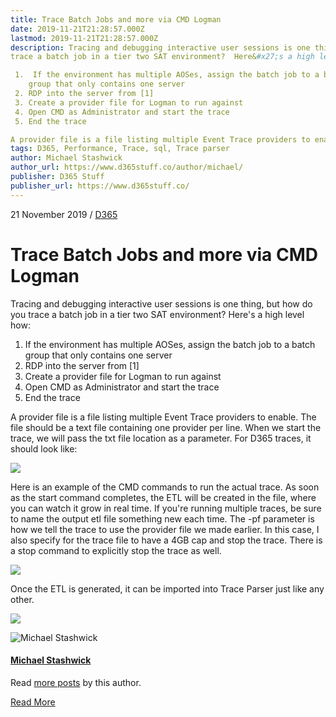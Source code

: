 ```yaml
---
title: Trace Batch Jobs and more via CMD Logman
date: 2019-11-21T21:28:57.000Z
lastmod: 2019-11-21T21:28:57.000Z
description: Tracing and debugging interactive user sessions is one thing, but how do you
trace a batch job in a tier two SAT environment?  Here&#x27;s a high level how:

 1.  If the environment has multiple AOSes, assign the batch job to a batch
    group that only contains one server
 2. RDP into the server from [1]
 3. Create a provider file for Logman to run against 
 4. Open CMD as Administrator and start the trace
 5. End the trace

A provider file is a file listing multiple Event Trace providers to enable.
tags: D365, Performance, Trace, sql, Trace parser
author: Michael Stashwick
author_url: https://www.d365stuff.co/author/michael/
publisher: D365 Stuff
publisher_url: https://www.d365stuff.co/
---
```


21 November 2019 / [D365](/tag/d365/)

# Trace Batch Jobs and more via CMD Logman

Tracing and debugging interactive user sessions is one thing, but how do you
trace a batch job in a tier two SAT environment? Here's a high level how:

  1. If the environment has multiple AOSes, assign the batch job to a batch group that only contains one server
  2. RDP into the server from [1]
  3. Create a provider file for Logman to run against 
  4. Open CMD as Administrator and start the trace
  5. End the trace

A provider file is a file listing multiple Event Trace providers to enable.
The file should be a text file containing one provider per line. When we start
the trace, we will pass the txt file location as a parameter. For D365 traces,
it should look like:

![](https://www.d365stuff.co/content/images/2019/11/image-2.png)

Here is an example of the CMD commands to run the actual trace. As soon as the
start command completes, the ETL will be created in the file, where you can
watch it grow in real time. If you're running multiple traces, be sure to name
the output etl file something new each time. The -pf parameter is how we tell
the trace to use the provider file we made earlier. In this case, I also
specify for the trace file to have a 4GB cap and stop the trace. There is a
stop command to explicitly stop the trace as well.

![](https://www.d365stuff.co/content/images/2019/11/CMD-Screenshot.JPG)

Once the ETL is generated, it can be imported into Trace Parser just like any
other.

![](https://www.d365stuff.co/content/images/2019/11/image-3.png)

![Michael Stashwick](/content/images/size/w100/2019/07/FacePic.jpg)

#### [Michael Stashwick](/author/michael/)

Read [more posts](/author/michael/) by this author.

[Read More](/author/michael/)

